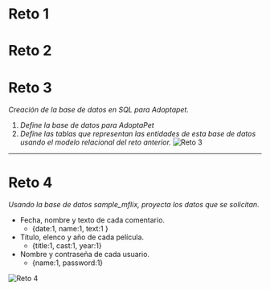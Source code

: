 # Reto 1

# Reto 2

# Reto 3
_Creación de la base de datos en SQL para Adoptapet._

1. _Define la base de datos para AdoptaPet_
1. _Define las tablas que representan las entidades de esta base de datos usando el modelo relacional del reto anterior._
![Reto 3](reto3.png)

---

# Reto 4

_Usando la base de datos sample_mflix, proyecta los datos que se solicitan._

- Fecha, nombre y texto de cada comentario.
	- {date:1, name:1, text:1 }
- Título, elenco y año de cada película.
	- {title:1, cast:1, year:1}
- Nombre y contraseña de cada usuario.
	- {name:1, password:1}
	
![Reto 4](reto4.png)
